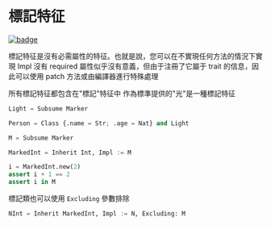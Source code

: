 # 標記特征

[![badge](https://img.shields.io/endpoint.svg?url=https%3A%2F%2Fgezf7g7pd5.execute-api.ap-northeast-1.amazonaws.com%2Fdefault%2Fsource_up_to_date%3Fowner%3Derg-lang%26repos%3Derg%26ref%3Dmain%26path%3Ddoc/EN/syntax/type/advanced/marker_trait.md%26commit_hash%3D06f8edc9e2c0cee34f6396fd7c64ec834ffb5352)](https://gezf7g7pd5.execute-api.ap-northeast-1.amazonaws.com/default/source_up_to_date?owner=erg-lang&repos=erg&ref=main&path=doc/EN/syntax/type/advanced/marker_trait.md&commit_hash=06f8edc9e2c0cee34f6396fd7c64ec834ffb5352)

標記特征是沒有必需屬性的特征。也就是說，您可以在不實現任何方法的情況下實現 Impl
沒有 required 屬性似乎沒有意義，但由于注冊了它屬于 trait 的信息，因此可以使用 patch 方法或由編譯器進行特殊處理

所有標記特征都包含在"標記"特征中
作為標準提供的"光"是一種標記特征

```python
Light = Subsume Marker
```

```python
Person = Class {.name = Str; .age = Nat} and Light
```

```python
M = Subsume Marker

MarkedInt = Inherit Int, Impl := M

i = MarkedInt.new(2)
assert i + 1 == 2
assert i in M
```

標記類也可以使用 `Excluding` 參數排除

```python
NInt = Inherit MarkedInt, Impl := N, Excluding: M
```